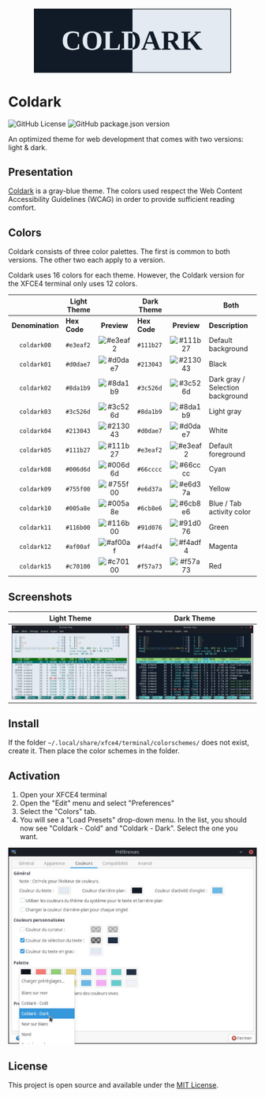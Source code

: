 <p align="center">
    <img src="assets/coldark-banner.png" alt="Coldark Banner" width="400" />
</p>

# Coldark

![GitHub License](https://img.shields.io/github/license/ArmandPhilippot/coldark-xfce4-terminal?colorA=213043&color=d0dae7&logo=Github&logoColor=e3eaf2&style=for-the-badge) ![GitHub package.json version](https://img.shields.io/github/package-json/v/ArmandPhilippot/coldark-xfce4-terminal?colorA=213043&color=d0dae7&logo=Github&logoColor=e3eaf2&style=for-the-badge)

An optimized theme for web development that comes with two versions: light & dark.

## Presentation

[Coldark](https://github.com/ArmandPhilippot/coldark/) is a gray-blue theme. The colors used respect the Web Content Accessibility Guidelines (WCAG) in order to provide sufficient reading comfort.

## Colors

Coldark consists of three color palettes. The first is common to both versions. The other two each apply to a version.

Coldark uses 16 colors for each theme. However, the Coldark version for the XFCE4 terminal only uses 12 colors.

|  | Light Theme |  | Dark Theme |  | Both |
| :-: | --- | :-: | --- | :-: | --- |
| **Denomination** | **Hex Code** | **Preview** | **Hex Code** | **Preview** | **Description** |
| `coldark00` | `#e3eaf2` | ![#e3eaf2][#e3eaf2] | `#111b27` | ![#111b27][#111b27] | Default background |
| `coldark01` | `#d0dae7` | ![#d0dae7][#d0dae7] | `#213043` | ![#213043][#213043] | Black |
| `coldark02` | `#8da1b9` | ![#8da1b9][#8da1b9] | `#3c526d` | ![#3c526d][#3c526d] | Dark gray / Selection background |
| `coldark03` | `#3c526d` | ![#3c526d][#3c526d] | `#8da1b9` | ![#8da1b9][#8da1b9] | Light gray |
| `coldark04` | `#213043` | ![#213043][#213043] | `#d0dae7` | ![#d0dae7][#d0dae7] | White |
| `coldark05` | `#111b27` | ![#111b27][#111b27] | `#e3eaf2` | ![#e3eaf2][#e3eaf2] | Default foreground |
| `coldark08` | `#006d6d` | ![#006d6d][#006d6d] | `#66cccc` | ![#66cccc][#66cccc] | Cyan |
| `coldark09` | `#755f00` | ![#755f00][#755f00] | `#e6d37a` | ![#e6d37a][#e6d37a] | Yellow |
| `coldark10` | `#005a8e` | ![#005a8e][#005a8e] | `#6cb8e6` | ![#6cb8e6][#6cb8e6] | Blue / Tab activity color |
| `coldark11` | `#116b00` | ![#116b00][#116b00] | `#91d076` | ![#91d076][#91d076] | Green |
| `coldark12` | `#af00af` | ![#af00af][#af00af] | `#f4adf4` | ![#f4adf4][#f4adf4] | Magenta |
| `coldark15` | `#c70100` | ![#c70100][#c70100] | `#f57a73` | ![#f57a73][#f57a73] | Red |

## Screenshots

| Light Theme | Dark Theme |
| :-: | :-: |
| ![Coldark Terminal Light](./assets/coldark-xfce4-light-terminal.jpg) | ![Coldark Terminal Dark](./assets/coldark-xfce4-dark-terminal.jpg) |

## Install

If the folder `~/.local/share/xfce4/terminal/colorschemes/` does not exist, create it. Then place the color schemes in the folder.

## Activation

1. Open your XFCE4 terminal
2. Open the "Edit" menu and select "Preferences"
3. Select the "Colors" tab.
4. You will see a "Load Presets" drop-down menu. In the list, you should now see "Coldark - Cold" and "Coldark - Dark". Select the one you want.

![Coldark XFCE4 Terminal](./assets/coldark-xfce4-terminal.jpg)

## License

This project is open source and available under the [MIT License](https://github.com/ArmandPhilippot/coldark-xfce4-terminal/blob/master/LICENSE).

<!-- REFERENCES -->

<!-- UI Colors -->

[#f0f4f8]: https://placehold.it/20/f0f4f8/000000?text=+
[#e3eaf2]: https://placehold.it/20/e3eaf2/000000?text=+
[#d0dae7]: https://placehold.it/20/d0dae7/000000?text=+
[#8da1b9]: https://placehold.it/20/8da1b9/000000?text=+
[#3c526d]: https://placehold.it/20/3c526d/000000?text=+
[#213043]: https://placehold.it/20/213043/000000?text=+
[#111b27]: https://placehold.it/20/111b27/000000?text=+
[#0b121b]: https://placehold.it/20/0b121b/000000?text=+

<!-- Syntax - Light Theme Colors -->

[#c70100]: https://placehold.it/20/c70100/000000?text=+
[#116b00]: https://placehold.it/20/116b00/000000?text=+
[#755f00]: https://placehold.it/20/755f00/000000?text=+
[#005a8e]: https://placehold.it/20/005a8e/000000?text=+
[#af00af]: https://placehold.it/20/af00af/000000?text=+
[#006d6d]: https://placehold.it/20/006d6d/000000?text=+
[#7c00aa]: https://placehold.it/20/7c00aa/000000?text=+
[#a04900]: https://placehold.it/20/a04900/000000?text=+

<!-- Syntax - Dark Theme Colors -->

[#f57a73]: https://placehold.it/20/f57a73/000000?text=+
[#91d076]: https://placehold.it/20/91d076/000000?text=+
[#e6d37a]: https://placehold.it/20/e6d37a/000000?text=+
[#6cb8e6]: https://placehold.it/20/6cb8e6/000000?text=+
[#f4adf4]: https://placehold.it/20/f4adf4/000000?text=+
[#66cccc]: https://placehold.it/20/66cccc/000000?text=+
[#c699e3]: https://placehold.it/20/c699e3/000000?text=+
[#e9ae7e]: https://placehold.it/20/e9ae7e/000000?text=+

